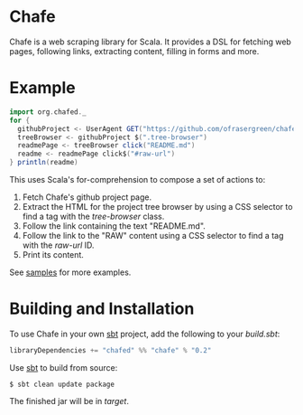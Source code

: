 Chafe
=====

Chafe is a web scraping library for Scala. It provides a DSL for fetching web
pages, following links, extracting content, filling in forms and more.

Example
=======

```scala
import org.chafed._
for {
  githubProject <- UserAgent GET("https://github.com/ofrasergreen/chafed")
  treeBrowser <- githubProject $(".tree-browser")
  readmePage <- treeBrowser click("README.md")
  readme <- readmePage click$("#raw-url")
} println(readme)
```

This uses Scala's for-comprehension to compose a set of actions to:

1. Fetch Chafe's github project page.
1. Extract the HTML for the project tree browser by using a CSS selector to
   find a tag with the *tree-browser* class.
1. Follow the link containing the text "README.md".
1. Follow the link to the "RAW" content using a CSS selector to find a tag
   with the *raw-url* ID.
1. Print its content.

See [samples](chafed/tree/master/samples) for more examples.

Building and Installation
=========================

To use Chafe in your own [sbt]("https://github.com/harrah/xsbt") project, add
the following to your *build.sbt*:

```scala
libraryDependencies += "chafed" %% "chafe" % "0.2"
```

Use [sbt]("https://github.com/harrah/xsbt") to build from source:

```
$ sbt clean update package
```

The finished jar will be in *target*.


